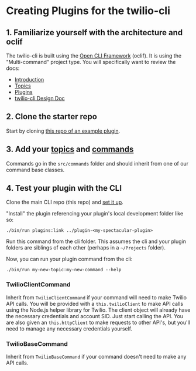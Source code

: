 # Creating Plugins for the twilio-cli

## 1. Familiarize yourself with the architecture and oclif

The twilio-cli is built using the [Open CLI Framework](https://oclif.io/) (oclif). It is using the "Multi-command" project type.
You will specifically want to review the docs:

- [Introduction](https://oclif.io/docs/introduction)
- [Topics](https://oclif.io/docs/topics)
- [Plugins](https://oclif.io/docs/plugins)
- [twilio-cli Design Doc](https://docs.google.com/document/d/1wGgJO_CmNIdbRYxhob3IF82TbNxl5MGKE_7mNGZncEs/edit)

## 2. Clone the starter repo

Start by cloning [this repo of an example plugin](https://code.hq.twilio.com/twilio/plugin-debugger).

## 3. Add your [topics](https://oclif.io/docs/topics) and [commands](https://oclif.io/docs/commands)

Commands go in the `src/commands` folder and should inherit from one of our command base classes.

## 4. Test your plugin with the CLI

Clone the main CLI repo (this repo) and [set it up](https://code.hq.twilio.com/twilio/cli).

"Install" the plugin referencing your plugin's local development folder like so:

```
./bin/run plugins:link ../plugin-<my-spectacular-plugin>
```

Run this command from the cli folder. This assumes the cli and your plugin folders are siblings of each other (perhaps in a `~/Projects` folder).

Now, you can run your plugin command from the cli:

```
./bin/run my-new-topic:my-new-command --help
```

### TwilioClientCommand

Inherit from `TwilioClientCommand` if your command will need to make Twilio API calls. You will be provided with a `this.twilioClient` to make API calls using the Node.js helper library for Twilio. The client object will already have the necessary credentials and account SID. Just start calling the API. You are also given an `this.httpClient` to make requests to other API's, but you'll need to manage any necessary credentials yourself.

### TwilioBaseCommand

Inherit from `TwilioBaseCommand` if your command doesn't need to make any API calls.